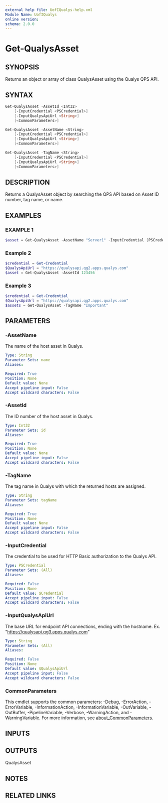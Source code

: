 ```yaml
---
external help file: UofIQualys-help.xml
Module Name: UofIQualys
online version:
schema: 2.0.0
---
```


# Get-QualysAsset

## SYNOPSIS

Returns an object or array of class QualysAsset using the Qualys QPS API.

## SYNTAX

```powershell
Get-QualysAsset -AssetId <Int32>
    [-InputCredential <PSCredential>]
    [-InputQualysApiUrl <String>]
    [<CommonParameters>]
```

```powershell
Get-QualysAsset -AssetName <String>
    [-InputCredential <PSCredential>]
    [-InputQualysApiUrl <String>]
    [<CommonParameters>]
```

```powershell
Get-QualysAsset -TagName <String>
    [-InputCredential <PSCredential>]
    [-InputQualysApiUrl <String>]
    [<CommonParameters>]
```

## DESCRIPTION

Returns a QualysAsset object by searching the QPS API based on Asset ID number, tag name, or name.

## EXAMPLES

### EXAMPLE 1

```powershell
$asset = Get-QualysAsset -AssetName "Server1" -InputCredential [PSCredential]::new("qapiuser", (Get-AzKeyVaultSecret -VaultName "MyAzKeyVault" -Name "qualys-password").SecretValue) -InputQualysApiUrl "https://qualysapi.qg2.apps.qualys.com"
```

### Example 2

```powershell
$credential = Get-Credential
$QualysApiUrl = "https://qualysapi.qg2.apps.qualys.com"
$asset = Get-QualysAsset -AssetId 123456
```

### Example 3

```powershell
$credential = Get-Credential
$QualysApiUrl = "https://qualysapi.qg2.apps.qualys.com"
$assets = Get-QualysAsset -TagName "Important"
```

## PARAMETERS

### -AssetName

The name of the host asset in Qualys.

```yaml
Type: String
Parameter Sets: name
Aliases:

Required: True
Position: None
Default value: None
Accept pipeline input: False
Accept wildcard characters: False
```

### -AssetId

The ID number of the host asset in Qualys.

```yaml
Type: Int32
Parameter Sets: id
Aliases:

Required: True
Position: None
Default value: None
Accept pipeline input: False
Accept wildcard characters: False
```

### -TagName

The tag name in Qualys with which the returned hosts are assigned.

```yaml
Type: String
Parameter Sets: tagName
Aliases:

Required: True
Position: None
Default value: None
Accept pipeline input: False
Accept wildcard characters: False
```

### -InputCredential

The credential to be used for HTTP Basic authorization to the Qualys API.

```yaml
Type: PSCredential
Parameter Sets: (All)
Aliases:

Required: False
Position: None
Default value: $Credential
Accept pipeline input: False
Accept wildcard characters: False
```

### -InputQualysApiUrl

The base URL for endpoint API connections, ending with the hostname. Ex. "<https://qualysapi.qg3.apps.qualys.com>"

```yaml
Type: String
Parameter Sets: (All)
Aliases:

Required: False
Position: None
Default value: $QualysApiUrl
Accept pipeline input: False
Accept wildcard characters: False
```

### CommonParameters

This cmdlet supports the common parameters: -Debug, -ErrorAction, -ErrorVariable, -InformationAction, -InformationVariable, -OutVariable, -OutBuffer, -PipelineVariable, -Verbose, -WarningAction, and -WarningVariable. For more information, see [about_CommonParameters](http://go.microsoft.com/fwlink/?LinkID=113216).

## INPUTS

## OUTPUTS

QualysAsset

## NOTES

## RELATED LINKS
